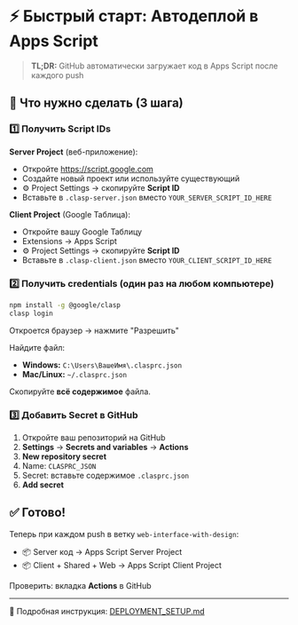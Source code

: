# ⚡ Быстрый старт: Автодеплой в Apps Script

> **TL;DR:** GitHub автоматически загружает код в Apps Script после каждого push

## 🎯 Что нужно сделать (3 шага)

### 1️⃣ Получить Script IDs

**Server Project** (веб-приложение):
- Откройте https://script.google.com
- Создайте новый проект или используйте существующий
- ⚙️ Project Settings → скопируйте **Script ID**
- Вставьте в `.clasp-server.json` вместо `YOUR_SERVER_SCRIPT_ID_HERE`

**Client Project** (Google Таблица):
- Откройте вашу Google Таблицу
- Extensions → Apps Script
- ⚙️ Project Settings → скопируйте **Script ID**  
- Вставьте в `.clasp-client.json` вместо `YOUR_CLIENT_SCRIPT_ID_HERE`

### 2️⃣ Получить credentials (один раз на любом компьютере)

```bash
npm install -g @google/clasp
clasp login
```

Откроется браузер → нажмите "Разрешить"

Найдите файл:
- **Windows:** `C:\Users\ВашеИмя\.clasprc.json`
- **Mac/Linux:** `~/.clasprc.json`

Скопируйте **всё содержимое** файла.

### 3️⃣ Добавить Secret в GitHub

1. Откройте ваш репозиторий на GitHub
2. **Settings** → **Secrets and variables** → **Actions**
3. **New repository secret**
4. Name: `CLASPRC_JSON`
5. Secret: вставьте содержимое `.clasprc.json`
6. **Add secret**

## ✅ Готово!

Теперь при каждом push в ветку `web-interface-with-design`:
- 📦 Server код → Apps Script Server Project
- 📦 Client + Shared + Web → Apps Script Client Project

Проверить: вкладка **Actions** в GitHub

---

📖 Подробная инструкция: [DEPLOYMENT_SETUP.md](./DEPLOYMENT_SETUP.md)
